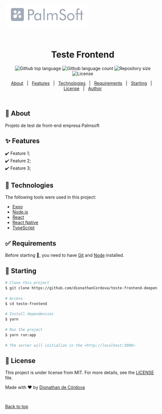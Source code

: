 ![](./images/testePageBg.png)
<div align="center" id="top"> 

  &#xa0;

  <!-- <a href="https://testefrontend.netlify.app">Demo</a> -->
</div>

<h1 align="center">Teste Frontend</h1>

<p align="center">
  <img alt="Github top language" src="https://img.shields.io/github/languages/top/dionathanCordova/teste-frontend-deepen?color=56BEB8">

  <img alt="Github language count" src="https://img.shields.io/github/languages/count/dionathanCordova/teste-frontend-deepen?color=56BEB8">

  <img alt="Repository size" src="https://img.shields.io/github/repo-size/dionathanCordova/teste-frontend-deepen?color=56BEB8">

  <img alt="License" src="https://img.shields.io/github/license/dionathanCordova/teste-frontend-deepen?color=56BEB8">

  <!-- <img alt="Github issues" src="https://img.shields.io/github/issues/dionathanCordova/teste-frontend-deepen?color=56BEB8" /> -->

  <!-- <img alt="Github forks" src="https://img.shields.io/github/forks/dionathanCordova/teste-frontend-deepen?color=56BEB8" /> -->

  <!-- <img alt="Github stars" src="https://img.shields.io/github/stars/dionathanCordova/teste-frontend-deepen?color=56BEB8" /> -->
</p>

<!-- Status -->

<!-- <h4 align="center"> 
	🚧  Teste Frontend 🚀 Under construction...  🚧
</h4> 

<hr> -->

<p align="center">
  <a href="#dart-about">About</a> &#xa0; | &#xa0; 
  <a href="#sparkles-features">Features</a> &#xa0; | &#xa0;
  <a href="#rocket-technologies">Technologies</a> &#xa0; | &#xa0;
  <a href="#white_check_mark-requirements">Requirements</a> &#xa0; | &#xa0;
  <a href="#checkered_flag-starting">Starting</a> &#xa0; | &#xa0;
  <a href="#memo-license">License</a> &#xa0; | &#xa0;
  <a href="https://github.com/{{YOUR_GITHUB_USERNAME}}" target="_blank">Author</a>
</p>

<br>

## :dart: About ##

Projeto de test de front-end empresa Palmsoft

## :sparkles: Features ##

:heavy_check_mark: Feature 1;\
:heavy_check_mark: Feature 2;\
:heavy_check_mark: Feature 3;

## :rocket: Technologies ##

The following tools were used in this project:

- [Expo](https://expo.io/)
- [Node.js](https://nodejs.org/en/)
- [React](https://pt-br.reactjs.org/)
- [React Native](https://reactnative.dev/)
- [TypeScript](https://www.typescriptlang.org/)

## :white_check_mark: Requirements ##

Before starting :checkered_flag:, you need to have [Git](https://git-scm.com) and [Node](https://nodejs.org/en/) installed.

## :checkered_flag: Starting ##

```bash
# Clone this project
$ git clone https://github.com/dionathanCordova/teste-frontend-deepen

# Access
$ cd teste-frontend

# Install dependencies
$ yarn

# Run the project
$ yarn run:app

# The server will initialize in the <http://localhost:3000>
```

## :memo: License ##

This project is under license from MIT. For more details, see the [LICENSE](LICENSE.md) file.


Made with :heart: by <a href="https://github.com/dionathanCordova" target="_blank">Dionathan de Córdova</a>

&#xa0;

<a href="#top">Back to top</a>
